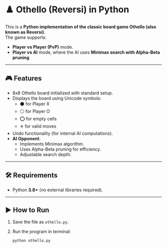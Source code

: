 # ♟️ Othello (Reversi) in Python

This is a **Python implementation of the classic board game Othello (also known as Reversi)**.  
The game supports:
- **Player vs Player (PvP)** mode.
- **Player vs AI** mode, where the AI uses **Minimax search with Alpha-Beta pruning**.

---

## 🎮 Features
- 8x8 Othello board initialized with standard setup.
- Displays the board using Unicode symbols:
  - ⚫ for Player X
  - ⚪ for Player O
  - ⭕ for empty cells
  - ✳️ for valid moves
- Undo functionality (for internal AI computations).
- **AI Opponent**:
  - Implements Minimax algorithm.
  - Uses Alpha-Beta pruning for efficiency.
  - Adjustable search depth.

---

## 🛠️ Requirements
- Python **3.8+** (no external libraries required).

---

## ▶️ How to Run
1. Save the file as `othello.py`.
2. Run the program in terminal:

   ```bash
   python othello.py
   ```

